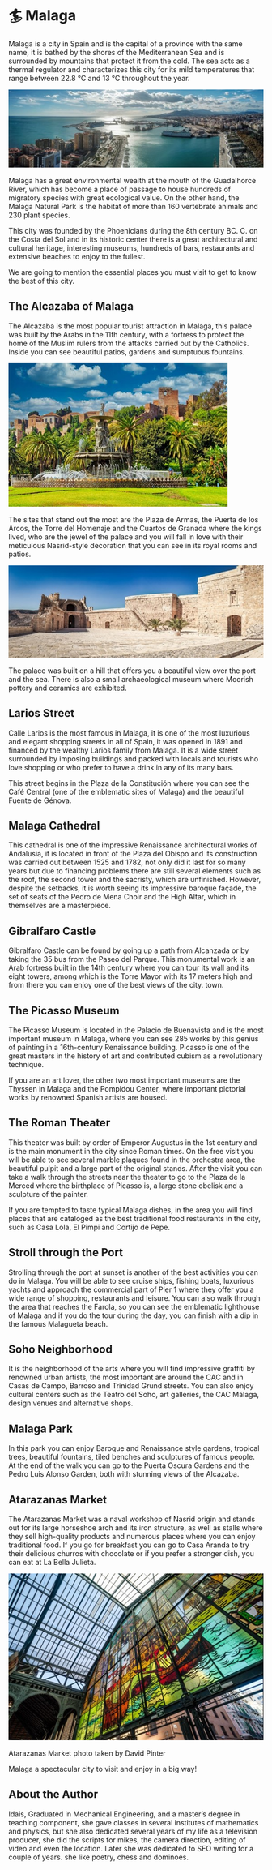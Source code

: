 # 🏄 Malaga

Malaga is a city in Spain and is the capital of a province with the same name, it is bathed by the shores of the Mediterranean Sea and is surrounded by mountains that protect it from the cold. The sea acts as a thermal regulator and characterizes this city for its mild temperatures that range between 22.8 °C and 13 °C throughout the year.

![Malaga](_static/images/malaga/malaga_1.jpg)

Malaga has a great environmental wealth at the mouth of the Guadalhorce River, which has become a place of passage to house hundreds of migratory species with great ecological value. On the other hand, the Malaga Natural Park is the habitat of more than 160 vertebrate animals and 230 plant species.

This city was founded by the Phoenicians during the 8th century BC. C. on the Costa del Sol and in its historic center there is a great architectural and cultural heritage, interesting museums, hundreds of bars, restaurants and extensive beaches to enjoy to the fullest.

We are going to mention the essential places you must visit to get to know the best of this city.

## The Alcazaba of Malaga

The Alcazaba is the most popular tourist attraction in Malaga, this palace was built by the Arabs in the 11th century, with a fortress to protect the home of the Muslim rulers from the attacks carried out by the Catholics. Inside you can see beautiful patios, gardens and sumptuous fountains.

![Malaga](_static/images/malaga/malaga_2.jpg)

The sites that stand out the most are the Plaza de Armas, the Puerta de los Arcos, the Torre del Homenaje and the Cuartos de Granada where the kings lived, who are the jewel of the palace and you will fall in love with their meticulous Nasrid-style decoration that you can see in its royal rooms and patios.

![Malaga](_static/images/malaga/malaga_3.jpg)

The palace was built on a hill that offers you a beautiful view over the port and the sea. There is also a small archaeological museum where Moorish pottery and ceramics are exhibited.

## Larios Street

Calle Larios is the most famous in Malaga, it is one of the most luxurious and elegant shopping streets in all of Spain, it was opened in 1891 and financed by the wealthy Larios family from Malaga. It is a wide street surrounded by imposing buildings and packed with locals and tourists who love shopping or who prefer to have a drink in any of its many bars.

This street begins in the Plaza de la Constitución where you can see the Café Central (one of the emblematic sites of Malaga) and the beautiful Fuente de Génova.

## Malaga Cathedral

This cathedral is one of the impressive Renaissance architectural works of Andalusia, it is located in front of the Plaza del Obispo and its construction was carried out between 1525 and 1782, not only did it last for so many years but due to financing problems there are still several elements such as the roof, the second tower and the sacristy, which are unfinished. However, despite the setbacks, it is worth seeing its impressive baroque façade, the set of seats of the Pedro de Mena Choir and the High Altar, which in themselves are a masterpiece.

## Gibralfaro Castle

Gibralfaro Castle can be found by going up a path from Alcanzada or by taking the 35 bus from the Paseo del Parque. This monumental work is an Arab fortress built in the 14th century where you can tour its wall and its eight towers, among which is the Torre Mayor with its 17 meters high and from there you can enjoy one of the best views of the city. town.

## The Picasso Museum

The Picasso Museum is located in the Palacio de Buenavista and is the most important museum in Malaga, where you can see 285 works by this genius of painting in a 16th-century Renaissance building. Picasso is one of the great masters in the history of art and contributed cubism as a revolutionary technique.

If you are an art lover, the other two most important museums are the Thyssen in Malaga and the Pompidou Center, where important pictorial works by renowned Spanish artists are housed.

## The Roman Theater

This theater was built by order of Emperor Augustus in the 1st century and is the main monument in the city since Roman times. On the free visit you will be able to see several marble plaques found in the orchestra area, the beautiful pulpit and a large part of the original stands. After the visit you can take a walk through the streets near the theater to go to the Plaza de la Merced where the birthplace of Picasso is, a large stone obelisk and a sculpture of the painter.

If you are tempted to taste typical Malaga dishes, in the area you will find places that are cataloged as the best traditional food restaurants in the city, such as Casa Lola, El Pimpi and Cortijo de Pepe.

## Stroll through the Port

Strolling through the port at sunset is another of the best activities you can do in Malaga. You will be able to see cruise ships, fishing boats, luxurious yachts and approach the commercial part of Pier 1 where they offer you a wide range of shopping, restaurants and leisure. You can also walk through the area that reaches the Farola, so you can see the emblematic lighthouse of Malaga and if you do the tour during the day, you can finish with a dip in the famous Malagueta beach.

## Soho Neighborhood

It is the neighborhood of the arts where you will find impressive graffiti by renowned urban artists, the most important are around the CAC and in Casas de Campo, Barroso and Trinidad Grund streets. You can also enjoy cultural centers such as the Teatro del Soho, art galleries, the CAC Málaga, design venues and alternative shops.

## Malaga Park

In this park you can enjoy Baroque and Renaissance style gardens, tropical trees, beautiful fountains, tiled benches and sculptures of famous people. At the end of the walk you can go to the Puerta Oscura Gardens and the Pedro Luis Alonso Garden, both with stunning views of the Alcazaba.

## Atarazanas Market

The Atarazanas Market was a naval workshop of Nasrid origin and stands out for its large horseshoe arch and its iron structure, as well as stalls where they sell high-quality products and numerous places where you can enjoy traditional food. If you go for breakfast you can go to Casa Aranda to try their delicious churros with chocolate or if you prefer a stronger dish, you can eat at La Bella Julieta.

![Malaga](_static/images/malaga/malaga_4.jpg)

Atarazanas Market photo taken by David Pinter

Malaga a spectacular city to visit and enjoy in a big way!

## About the Author

Idais, Graduated in Mechanical Engineering, and a master’s degree in teaching component, she gave classes in several institutes of mathematics and physics, but she also dedicated several years of my life as a television producer, she did the scripts for mikes, the camera direction, editing of video and even the location. Later she was dedicated to SEO writing for a couple of years. she like poetry, chess and dominoes.
